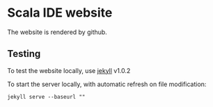 # Scala IDE website

The website is rendered by github.

## Testing

To test the website locally, use [jekyll](http://jekyllrb.com/) v1.0.2

To start the server locally, with automatic refresh on file modification:

    jekyll serve --baseurl ""
 
